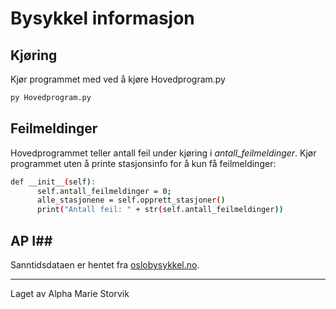 
# Bysykkel informasjon #

## Kjøring ##
Kjør programmet med ved å kjøre Hovedprogram.py
```bash
py Hovedprogram.py
```

## Feilmeldinger ##
Hovedprogrammet teller antall feil under kjøring i *antall_feilmeldinger*.
Kjør programmet uten å printe stasjonsinfo for å kun få feilmeldinger:

``` bash
def __init__(self):
      self.antall_feilmeldinger = 0;
      alle_stasjonene = self.opprett_stasjoner()
      print("Antall feil: " + str(self.antall_feilmeldinger))

```

## AP I##
Sanntidsdataen er hentet fra [oslobysykkel.no](https://oslobysykkel.no/apne-data/sanntid).


---
Laget av Alpha Marie Storvik
